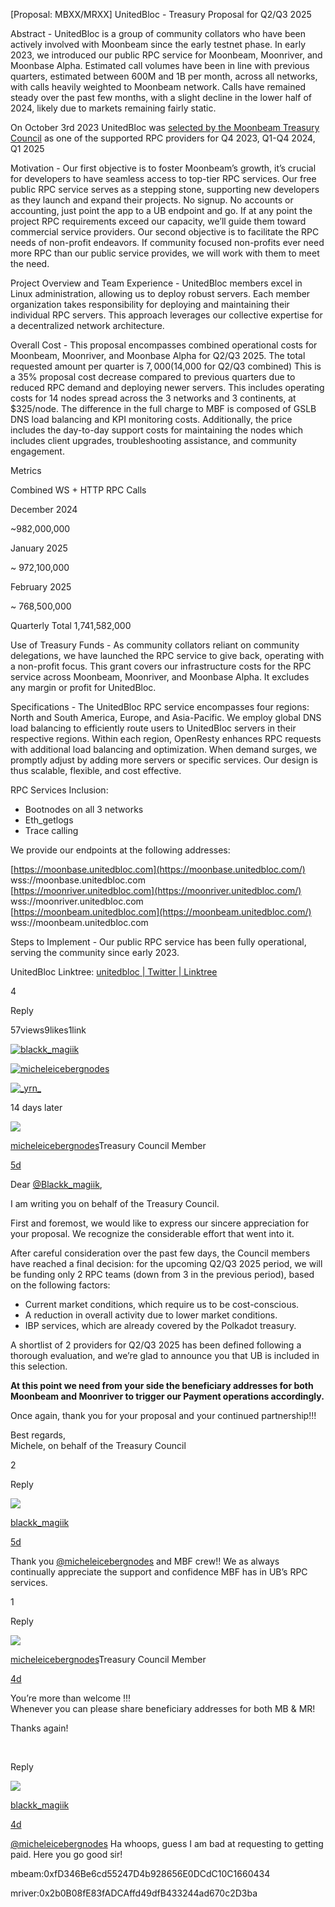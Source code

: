 [Proposal: MBXX/MRXX] UnitedBloc - Treasury Proposal for Q2/Q3 2025


Abstract - UnitedBloc is a group of community collators who have been actively involved with Moonbeam since the early testnet phase. In early 2023, we introduced our public RPC service for Moonbeam, Moonriver, and Moonbase Alpha. Estimated call volumes have been in line with previous quarters, estimated between 600M and 1B per month, across all networks, with calls heavily weighted to Moonbeam network. Calls have remained steady over the past few months, with a slight decline in the lower half of 2024, likely due to markets remaining fairly static.

On October 3rd 2023 UnitedBloc was  [selected by the Moonbeam Treasury Council](https://forum.moonbeam.network/t/q2-q3-rpc-service-provider-treasury-proposals/1114/37)  as one of the supported RPC providers for Q4 2023, Q1-Q4 2024, Q1 2025

Motivation - Our first objective is to foster Moonbeam’s growth, it’s crucial for developers to have seamless access to top-tier RPC services. Our free public RPC service serves as a stepping stone, supporting new developers as they launch and expand their projects. No signup. No accounts or accounting, just point the app to a UB endpoint and go. If at any point the project RPC requirements exceed our capacity, we’ll guide them toward commercial service providers. Our second objective is to facilitate the RPC needs of non-profit endeavors. If community focused non-profits ever need more RPC than our public service provides, we will work with them to meet the need.

Project Overview and Team Experience - UnitedBloc members excel in Linux administration, allowing us to deploy robust servers. Each member organization takes responsibility for deploying and maintaining their individual RPC servers. This approach leverages our collective expertise for a decentralized network architecture.

Overall Cost - This proposal encompasses combined operational costs for Moonbeam, Moonriver, and Moonbase Alpha for Q2/Q3 2025. The total requested amount per quarter is $7,000 ($14,000 for Q2/Q3 combined) This is a 35% proposal cost decrease compared to previous quarters due to reduced RPC demand and deploying newer servers. This includes operating costs for 14 nodes spread across the 3 networks and 3 continents, at $325/node. The difference in the full charge to MBF is composed of GSLB DNS load balancing and KPI monitoring costs. Additionally, the price includes the day-to-day support costs for maintaining the nodes which includes client upgrades, troubleshooting assistance, and community engagement.

Metrics

Combined WS + HTTP RPC Calls

December 2024

~982,000,000

January 2025

~ 972,100,000

February 2025

~ 768,500,000

Quarterly Total 1,741,582,000

Use of Treasury Funds - As community collators reliant on community delegations, we have launched the RPC service to give back, operating with a non-profit focus. This grant covers our infrastructure costs for the RPC service across Moonbeam, Moonriver, and Moonbase Alpha. It excludes any margin or profit for UnitedBloc.

Specifications - The UnitedBloc RPC service encompasses four regions: North and South America, Europe, and Asia-Pacific. We employ global DNS load balancing to efficiently route users to UnitedBloc servers in their respective regions. Within each region, OpenResty enhances RPC requests with additional load balancing and optimization. When demand surges, we promptly adjust by adding more servers or specific services. Our design is thus scalable, flexible, and cost effective.

RPC Services Inclusion:

-   Bootnodes on all 3 networks
-   Eth_getlogs
-   Trace calling

We provide our endpoints at the following addresses:

[https://moonbase.unitedbloc.com](https://moonbase.unitedbloc.com/)  
wss://moonbase.unitedbloc.com  
[https://moonriver.unitedbloc.com](https://moonriver.unitedbloc.com/)  
wss://moonriver.unitedbloc.com  
[https://moonbeam.unitedbloc.com](https://moonbeam.unitedbloc.com/)  
wss://moonbeam.unitedbloc.com

Steps to Implement - Our public RPC service has been fully operational, serving the community since early 2023.

UnitedBloc Linktree:  [unitedbloc | Twitter | Linktree](https://linktr.ee/unitedbloc)

  

4​

​​Reply

57views9likes1link

[![](https://forum.moonbeam.network/user_avatar/forum.moonbeam.network/blackk_magiik/96/1067_2.png "blackk_magiik")](https://forum.moonbeam.network/u/blackk_magiik "blackk_magiik")

[![](https://forum.moonbeam.network/user_avatar/forum.moonbeam.network/micheleicebergnodes/96/1267_2.png "micheleicebergnodes")](https://forum.moonbeam.network/u/micheleicebergnodes "micheleicebergnodes")

[![](https://forum.moonbeam.network/user_avatar/forum.moonbeam.network/_yrn/96/1746_2.png "_yrn_")](https://forum.moonbeam.network/u/_yrn "_yrn")

14 days later

[![](https://forum.moonbeam.network/user_avatar/forum.moonbeam.network/micheleicebergnodes/96/1267_2.png)](https://forum.moonbeam.network/u/micheleicebergnodes)

[micheleicebergnodes](https://forum.moonbeam.network/u/micheleicebergnodes)Treasury Council Member

[5d](https://forum.moonbeam.network/t/proposal-mbxx-mrxx-unitedbloc-treasury-proposal-for-q2-q3-2025/2035/2?u=_yrn "Post date")

Dear  [@Blackk_magiik](https://forum.moonbeam.network/u/blackk_magiik),

I am writing you on behalf of the Treasury Council.

First and foremost, we would like to express our sincere appreciation for your proposal. We recognize the considerable effort that went into it.

After careful consideration over the past few days, the Council members have reached a final decision: for the upcoming Q2/Q3 2025 period, we will be funding only 2 RPC teams (down from 3 in the previous period), based on the following factors:

-   Current market conditions, which require us to be cost-conscious.
-   A reduction in overall activity due to lower market conditions.
-   IBP services, which are already covered by the Polkadot treasury.

A shortlist of 2 providers for Q2/Q3 2025 has been defined following a thorough evaluation, and we’re glad to announce you that UB is included in this selection.

**At this point we need from your side the beneficiary addresses for both Moonbeam and Moonriver to trigger our Payment operations accordingly.**

Once again, thank you for your proposal and your continued partnership!!!

Best regards,  
Michele, on behalf of the Treasury Council

  

2​

​​Reply

[![](https://forum.moonbeam.network/user_avatar/forum.moonbeam.network/blackk_magiik/96/1067_2.png)](https://forum.moonbeam.network/u/blackk_magiik)

[blackk_magiik](https://forum.moonbeam.network/u/blackk_magiik)

[5d](https://forum.moonbeam.network/t/proposal-mbxx-mrxx-unitedbloc-treasury-proposal-for-q2-q3-2025/2035/3?u=_yrn "Post date")

Thank you  [@micheleicebergnodes](https://forum.moonbeam.network/u/micheleicebergnodes)  and MBF crew!! We as always continually appreciate the support and confidence MBF has in UB’s RPC services.

  

1​

​​Reply

[![](https://forum.moonbeam.network/user_avatar/forum.moonbeam.network/micheleicebergnodes/96/1267_2.png)](https://forum.moonbeam.network/u/micheleicebergnodes)

[micheleicebergnodes](https://forum.moonbeam.network/u/micheleicebergnodes)Treasury Council Member

[4d](https://forum.moonbeam.network/t/proposal-mbxx-mrxx-unitedbloc-treasury-proposal-for-q2-q3-2025/2035/4?u=_yrn "Post date")

You’re more than welcome !!!  
Whenever you can please share beneficiary addresses for both MB & MR!

Thanks again!

  

​

​​Reply

[![](https://forum.moonbeam.network/user_avatar/forum.moonbeam.network/blackk_magiik/96/1067_2.png)](https://forum.moonbeam.network/u/blackk_magiik)

[blackk_magiik](https://forum.moonbeam.network/u/blackk_magiik)

[4d](https://forum.moonbeam.network/t/proposal-mbxx-mrxx-unitedbloc-treasury-proposal-for-q2-q3-2025/2035/5?u=_yrn "Post date")

[@micheleicebergnodes](https://forum.moonbeam.network/u/micheleicebergnodes)  Ha whoops, guess I am bad at requesting to getting paid. Here you go good sir!

mbeam:0xfD346Be6cd55247D4b928656E0DCdC10C1660434

mriver:0x2b0B08fE83fADCAffd49dfB433244ad670c2D3ba
